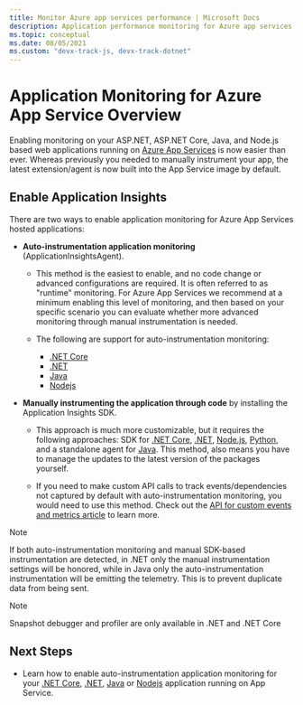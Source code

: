 ```yaml
---
title: Monitor Azure app services performance | Microsoft Docs
description: Application performance monitoring for Azure app services. Chart load and response time, dependency information, and set alerts on performance.
ms.topic: conceptual
ms.date: 08/05/2021
ms.custom: "devx-track-js, devx-track-dotnet"
---
```


# Application Monitoring for Azure App Service Overview

Enabling monitoring on your ASP.NET, ASP.NET Core, Java, and Node.js based web applications running on [Azure App Services](../../app-service/index.yml) is now easier than ever. Whereas previously you needed to manually instrument your app, the latest extension/agent is now built into the App Service image by default. 

## Enable Application Insights

There are two ways to enable application monitoring for Azure App Services hosted applications:

- **Auto-instrumentation application monitoring** (ApplicationInsightsAgent). 
 
    - This method is the easiest to enable, and no code change or advanced configurations are required. It is often referred to as "runtime" monitoring. For Azure App Services we recommend at a minimum enabling this level of monitoring, and then based on your specific scenario you can evaluate whether more advanced monitoring through manual instrumentation is needed.

    - The following are support for auto-instrumentation monitoring:
        - [.NET Core](./azure-web-apps-net-core.md)
        - [.NET](./azure-web-apps-net.md)
        - [Java](./azure-web-apps-java.md)
        - [Nodejs](./azure-web-apps-nodejs.md)
    
* **Manually instrumenting the application through code** by installing the Application Insights SDK.

    * This approach is much more customizable, but it requires the following approaches: SDK for [.NET Core](./asp-net-core.md), [.NET](./asp-net.md), [Node.js](./nodejs.md), [Python](./opencensus-python.md), and a standalone agent for [Java](./java-in-process-agent.md). This method, also means you have to manage the updates to the latest version of the packages yourself.

    * If you need to make custom API calls to track events/dependencies not captured by default with auto-instrumentation monitoring, you would need to use this method. Check out the [API for custom events and metrics article](./api-custom-events-metrics.md) to learn more. 

> [!NOTE]
> If both auto-instrumentation monitoring and manual SDK-based instrumentation are detected, in .NET only the manual instrumentation settings will be honored, while in Java only the auto-instrumentation instrumentation will be emitting the telemetry. This is to prevent duplicate data from being sent.

> [!NOTE]
> Snapshot debugger and profiler are only available in .NET and .NET Core

## Next Steps
- Learn how to enable auto-instrumentation application monitoring for your [.NET Core](./azure-web-apps-net-core.md), [.NET](./azure-web-apps-net.md), [Java](./azure-web-apps-java.md) or [Nodejs](./azure-web-apps-nodejs.md) application running on App Service. 
